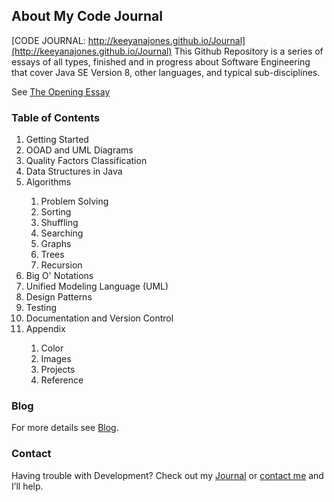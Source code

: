 ## About My Code Journal
[CODE JOURNAL: http://keeyanajones.github.io/Journal](http://keeyanajones.github.io/Journal)
This Github Repository is a series of essays of all types, finished and in progress about Software Engineering that cover Java SE Version 8, other languages, and typical sub-disciplines.

See [The Opening Essay](http://keeyanajones.github.io/Journal/opening-essay)

### Table of Contents
<ol>
    <li>Getting Started</li>
    <li>OOAD and UML Diagrams</li>
    <li>Quality Factors Classification</li>
    <li>Data Structures in Java</li>
    <li>Algorithms</li>
    <ol>
        <li>Problem Solving</li>
        <li>Sorting</li>
        <li>Shuffling</li>
        <li>Searching</li>
        <li>Graphs</li>
        <li>Trees</li>
        <li>Recursion</li>
    </ol>
    <li>Big O' Notations</li>
    <li>Unified Modeling Language (UML)</li>
    <li>Design Patterns</li>
    <li>Testing</li>
    <li>Documentation and Version Control</li>
    <li>Appendix</li>
    <ol>
        <li>Color</li>
        <li>Images</li>
        <li>Projects</li>
        <li>Reference</li>
    </ol>
</ol>

### Blog
For more details see [Blog](http://keeyanajones.github.io/website/).

### Contact
Having trouble with Development? Check out my [Journal](http://keeyanajones.github.io/Journal/) 
or [contact me](https://github.com/keeyanajones) and I’ll help.

